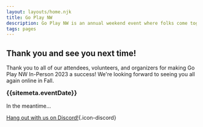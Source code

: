 ```yaml
---
layout: layouts/home.njk
title: Go Play NW
description: Go Play NW is an annual weekend event where folks come together to play tabletop role-playing, story, board, and card games. Meet new people! Play new games!
tags: pages
---
```


## Thank you and see you next time!

Thank you to all of our attendees, volunteers, and organizers for making Go Play NW In-Person 2023 a success! We're looking forward to seeing you all again online in Fall.

<h3 style="margin-top: inherit;">{{sitemeta.eventDate}}</h3>

In the meantime...

[Hang out with us on Discord!](https://discord.gg/AqhayGFexQ){.icon-discord}
